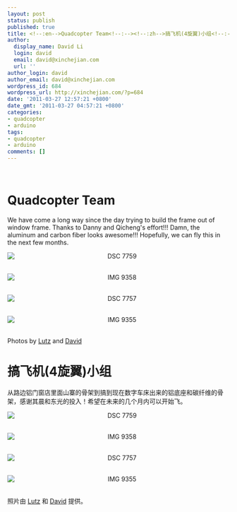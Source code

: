 ```yaml
---
layout: post
status: publish
published: true
title: <!--:en-->Quadcopter Team<!--:--><!--:zh-->搞飞机(4旋翼)小组<!--:-->
author:
  display_name: David Li
  login: david
  email: david@xinchejian.com
  url: ''
author_login: david
author_email: david@xinchejian.com
wordpress_id: 684
wordpress_url: http://xinchejian.com/?p=684
date: '2011-03-27 12:57:21 +0800'
date_gmt: '2011-03-27 04:57:21 +0800'
categories:
- quadcopter
- arduino
tags:
- quadcopter
- arduino
comments: []
---
```

<p><!--:en--><br />
<h1>Quadcopter Team</h1></p>
<p>We have come a long way since the day trying to build the frame out of window frame. Thanks to Danny and Qicheng's effort!!! Damn, the aluminum and carbon fiber looks awesome!!! Hopefully, we can fly this in the next few months.</p></p>
<p style="text-align:center">
<img style="display:block; margin-left:auto; margin-right:auto;" src="http://xinchejian.com/wp-content/uploads/2011/03/DSC_7759.jpg" alt="DSC 7759" title="DSC_7759.JPG" border="0"/><br />
</p></p>
<p style="text-align:center">
<img style="display:block; margin-left:auto; margin-right:auto;" src="http://xinchejian.com/wp-content/uploads/2011/03/IMG_9358.jpg" alt="IMG 9358" title="IMG_9358.JPG" border="0"/><br />
</p></p>
<p style="text-align:center">
<img style="display:block; margin-left:auto; margin-right:auto;" src="http://xinchejian.com/wp-content/uploads/2011/03/DSC_7757.jpg" alt="DSC 7757" title="DSC_7757.JPG" border="0"/><br />
</p></p>
<p style="text-align:center">
<img style="display:block; margin-left:auto; margin-right:auto;" src="http://xinchejian.com/wp-content/uploads/2011/03/IMG_9355.jpg" alt="IMG 9355" title="IMG_9355.JPG" border="0"/><br />
</p></p>
<p>Photos by <a href="http://www.lumi-photo.com/" target="_blank">Lutz</a> and <a href="http://www.flickr.com/photos/taweili/" target="_blank">David</a></p></p>
<p><!--:--><!--:zh--></p>
<h1>搞飞机(4旋翼)小组</h1></p>
<p>从路边铝门窗店里面山寨的骨架到搞到现在数字车床出来的铝底座和碳纤维的骨架，感谢其晨和东光的投入！希望在未来的几个月内可以开始飞。</p></p>
<p style="text-align:center">
<img style="display:block; margin-left:auto; margin-right:auto;" src="http://xinchejian.com/wp-content/uploads/2011/03/DSC_7759.jpg" alt="DSC 7759" title="DSC_7759.JPG" border="0"/><br />
</p></p>
<p style="text-align:center">
<img style="display:block; margin-left:auto; margin-right:auto;" src="http://xinchejian.com/wp-content/uploads/2011/03/IMG_9358.jpg" alt="IMG 9358" title="IMG_9358.JPG" border="0"/><br />
</p></p>
<p style="text-align:center">
<img style="display:block; margin-left:auto; margin-right:auto;" src="http://xinchejian.com/wp-content/uploads/2011/03/DSC_7757.jpg" alt="DSC 7757" title="DSC_7757.JPG" border="0"/><br />
</p></p>
<p style="text-align:center">
<img style="display:block; margin-left:auto; margin-right:auto;" src="http://xinchejian.com/wp-content/uploads/2011/03/IMG_9355.jpg" alt="IMG 9355" title="IMG_9355.JPG" border="0"/><br />
</p></p>
<p>照片由 <a href="http://www.lumi-photo.com/" target="_blank">Lutz</a> 和 <a href="http://www.flickr.com/photos/taweili/" target="_blank">David</a> 提供。</p></p>
<p><!--:--></p>
